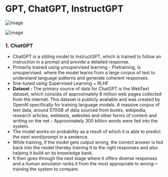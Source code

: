 # GPT, ChatGPT, InstructGPT
![image](https://user-images.githubusercontent.com/129742046/236900096-c38791b3-498e-4abb-85b4-277924d4a3bd.png)

![image](https://user-images.githubusercontent.com/129742046/236911422-d85a9d3e-ea46-4cf7-9fa1-dac4c0e3b4d3.png)




### 1. ChatGPT

- ChatGPT is a sibling model to InstructGPT, which is trained to follow an instruction in a prompt and provide a detailed response.
- Primarily trained using unsupervised learning - Pretraining, is unsupervised, where the model learns from a large corpus of text to understand language patterns and generate coherent responses. 
- fine-tuned using Supervised Learning + RLHF 
- **Dataset :** The primary source of data for ChatGPT is the WebText dataset, which consists of approximately 8 million web pages collected from the internet. This dataset is publicly available and was created by OpenAI specifically for training language models. A massive corpus of text data, around 570GB of data sourced from books, wikipedia, research articles, webtexts, websites and other forms of content and writing on the net - Approximately 300 billion words were fed into the system.
- The model works on probability as a result of which it is able to predict the next word/prompt in a sentence.
- While training, if the model gets output wrong, the correct answer is fed back into the model thereby training it to the right responses and also helping it build on its knowledge bank.
- It then goes through the next stage where it offers diverse responses and a human annotator ranks it from the most appropriate to wrong—training the system to compare.
